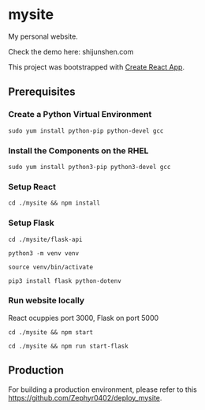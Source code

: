 # mysite
My personal website.

Check the demo here: shijunshen.com

This project was bootstrapped with [Create React App](https://github.com/facebook/create-react-app).

## Prerequisites

### Create a Python Virtual Environment
<code>sudo yum install python-pip python-devel gcc</code>

### Install the Components on the RHEL

<code>sudo yum install python3-pip python3-devel gcc</code>

### Setup React

<code>cd ./mysite && npm install</code>

### Setup Flask

<code>cd ./mysite/flask-api</code>

<code>python3 -m venv venv</code>

<code>source venv/bin/activate</code>

<code>pip3 install flask python-dotenv</code>

### Run website locally

React ocuppies port 3000, Flask on port 5000

<code>cd ./mysite && npm start</code>

<code>cd ./mysite && npm run start-flask</code>

## Production

For building a production environment, please refer to this https://github.com/Zephyr0402/deploy_mysite.
